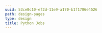 ```yaml
---
uuid: 53ce0c10-ef2d-11e9-a170-b1f1706e4526
path: design-pages
type: design
title: Python Jobs
---
```


